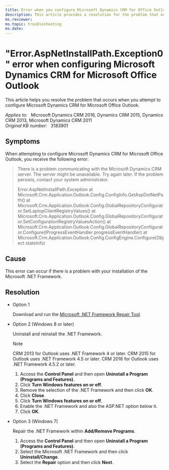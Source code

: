 ```yaml
---
title: Error when you configure Microsoft Dynamics CRM for Office Outlook
description: This article provides a resolution for the problem that occurs when you attempt to configure Microsoft Dynamics CRM for Microsoft Office Outlook.
ms.reviewer: 
ms.topic: troubleshooting
ms.date: 
---
```

# "Error.AspNetInstallPath.Exception0" error when configuring Microsoft Dynamics CRM for Microsoft Office Outlook

This article helps you resolve the problem that occurs when you attempt to configure Microsoft Dynamics CRM for Microsoft Office Outlook.

_Applies to:_ &nbsp; Microsoft Dynamics CRM 2016, Dynamics CRM 2015, Dynamics CRM 2013, Microsoft Dynamics CRM 2011  
_Original KB number:_ &nbsp; 3183901

## Symptoms

When attempting to configure Microsoft Dynamics CRM for Microsoft Office Outlook, you receive the following error:

> There is a problem communicating with the Microsoft Dynamics CRM server. The server might be unavailable. Try again later. If the problem persists, contact your system administrator.
>
> Error.AspNetInstallPath.Exception at Microsoft.Crm.Application.Outlook.Config.ConfigInfo.GetAspDotNetPath()
 at Microsoft.Crm.Application.Outlook.Config.GlobalRepositoryConfigurator.SetLaptopClientRegistryValues()
 at Microsoft.Crm.Application.Outlook.Config.GlobalRepositoryConfigurator.SetConfigurationRegistryValuesAction()
 at Microsoft.Crm.Application.Outlook.Config.GlobalRepositoryConfigurator.Configure(IProgressEventHandler progressEventHandler)
 at Microsoft.Crm.Application.Outlook.Config.ConfigEngine.Configure(Object stateInfo)

## Cause

This error can occur if there is a problem with your installation of the Microsoft .NET Framework.

## Resolution

- Option 1

  Download and run the [Microsoft .NET Framework Repair Tool](https://www.microsoft.com/download/details.aspx?id=30135).

- Option 2 (Windows 8 or later)

  Uninstall and reinstall the .NET Framework.

  > [!NOTE]
  > CRM 2013 for Outlook uses .NET Framework 4 or later. CRM 2015 for Outlook uses .NET Framework 4.5 or later. CRM 2016 for Outlook uses .NET Framework 4.5.2 or later.

  1. Access the **Control Panel** and then open **Uninstall a Program (Programs and Features)**.
  2. Click **Turn Windows features on or off**.
  3. Remove the selection of the .NET Framework and then click **OK**.
  4. Click **Close**.
  5. Click **Turn Windows features on or off**.
  6. Enable the .NET Framework and also the ASP.NET option below it.
  7. Click **OK**.

- Option 3 (Windows 7)

  Repair the .NET Framework within **Add/Remove Programs**.

  1. Access the **Control Panel** and then open **Uninstall a Program (Programs and Features)**.
  2. Select the Microsoft .NET Framework and then click **Uninstall/Change**.
  3. Select the **Repair** option and then click **Next**.
